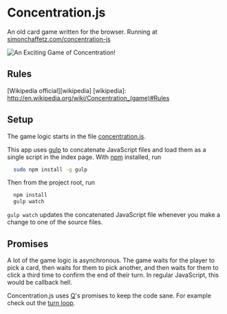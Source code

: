 # Concentration.js

An old card game written for the browser.
Running at [simonchaffetz.com/concentration-js][live demo]

![An Exciting Game of Concentration!](http://upload.wikimedia.org/wikipedia/commons/6/6d/Memory_%28game%29.JPG)

[live demo]: http://www.simonchaffetz.com/concentration-js

## Rules

[Wikipedia official][wikipedia]
[wikipedia]: http://en.wikipedia.org/wiki/Concentration_(game)#Rules

## Setup

The game logic starts in the file [concentration.js][concentration.js].

[concentration.js]: js/dev/concentration.js

This app uses [gulp][gulp] to concatenate JavaScript files and load them as a
single script in the index page. With [npm][npm] installed, run

```bash
  sudo npm install -g gulp
```

Then from the project root, run


```bash
  npm install
  gulp watch
```

`gulp watch` updates the concatenated JavaScript file whenever you make a change
to one of the source files.

[gulp]: http://gulpjs.com/
[npm]: https://www.npmjs.com/

## Promises

A lot of the game logic is asynchronous. The game waits for the player to pick a
card, then waits for them to pick another, and then waits for them to click a
third time to confirm the end of their turn. In regular JavaScript, this would
be callback hell.

Concentration.js uses [Q][q]'s promises to keep the code sane. For example check out the [turn loop][turn loop].

[q]: https://github.com/kriskowal/q
[turn loop]: js/dev/concentration.js#L32
